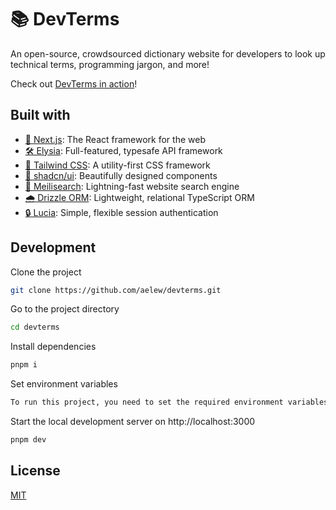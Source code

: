# 📚 DevTerms

An open-source, crowdsourced dictionary website for developers to look up technical terms, programming jargon, and more!

Check out [DevTerms in action](https://devterms.io)!

## Built with

- [🌟 Next.js](https://nextjs.org): The React framework for the web
- [🛠 Elysia](https://elysiajs.com): Full-featured, typesafe API framework
- [💨 Tailwind CSS](https://tailwindcss.com): A utility-first CSS framework
- [🎨 shadcn/ui](https://ui.shadcn.com): Beautifully designed components
- [🔎 Meilisearch](https://www.meilisearch.com): Lightning-fast website search engine
- [🌧️ Drizzle ORM](https://orm.drizzle.team): Lightweight, relational TypeScript ORM
- [🔒 Lucia](https://lucia-auth.com/): Simple, flexible session authentication

## Development

Clone the project

```bash
git clone https://github.com/aelew/devterms.git
```

Go to the project directory

```bash
cd devterms
```

Install dependencies

```bash
pnpm i
```

Set environment variables

```bash
To run this project, you need to set the required environment variables. Copy `.env.example` into a new file called `.env` and fill in the values.
```

Start the local development server on http://localhost:3000

```bash
pnpm dev
```

## License

[MIT](https://choosealicense.com/licenses/mit)
